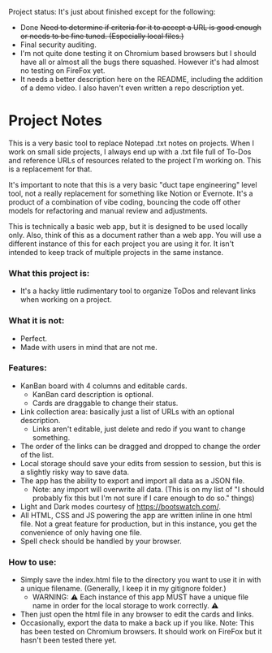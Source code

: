 Project status: It's just about finished except for the following:
* Done ~~Need to determine if criteria for it to accept a URL is good enough or needs to be fine tuned. (Especially local files.)~~
* Final security auditing.
* I'm not quite done testing it on Chromium based browsers but I should have all or almost all the bugs there squashed. However it's had almost no testing on FireFox yet.
* It needs a better description here on the README, including the addition of a demo video. I also haven't even written a repo description yet.

# Project Notes

This is a very basic tool to replace Notepad .txt notes on projects. When I work on small side projects, I always end up with a .txt file full of To-Dos and reference URLs of resources related to the project I'm working on. This is a replacement for that.

It's important to note that this is a very basic "duct tape engineering" level tool, not a really replacement for something like Notion or Evernote. It's a product of a combination of vibe coding, bouncing the code off other models for refactoring and manual review and adjustments.

This is technically a basic web app, but it is designed to be used locally only. Also, think of this as a document rather than a web app. You will use a different instance of this for each project you are using it for. It isn't intended to keep track of multiple projects in the same instance.

### What this project is:
* It's a hacky little rudimentary tool to organize ToDos and relevant links when working on a project.

### What it is not:
* Perfect. 
* Made with users in mind that are not me.

### Features:

- KanBan board with 4 columns and editable cards.
  - KanBan card description is optional.
  - Cards are draggable to change their status.
- Link collection area: basically just a list of URLs with an optional description.
  - Links aren't editable, just delete and redo if you want to change something.
- The order of the links can be dragged and dropped to change the order of the list.
- Local storage should save your edits from session to session, but this is a slightly risky way to save data.
- The app has the ability to export and import all data as a JSON file.
  - Note: any import will overwrite all data. (This is on my list of "I should probably fix this but I'm not sure if I care enough to do so." things)
- Light and Dark modes courtesy of https://bootswatch.com/.
- All HTML, CSS and JS powering the app are written inline in one html file. Not a great feature for production, but in this instance, you get the convenience of only having one file.
- Spell check should be handled by your browser.

### How to use: 

- Simply save the index.html file to the directory you want to use it in with a unique filename. (Generally, I keep it in my gitignore folder.)
  - WARNING: :warning: Each instance of this app MUST have a unique file name in order for the local storage to work correctly. :warning: 
- Then just open the html file in any browser to edit the cards and links.
- Occasionally, export the data to make a back up if you like.
Note: This has been tested on Chromium browsers. It should work on FireFox but it hasn't been tested there yet.
